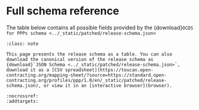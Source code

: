 # Full schema reference

The table below contains all possible fields provided by the {download}`OCDS for PPPs schema <../_static/patched/release-schema.json>`

```{admonition} Browsing the schema
:class: note

This page presents the release schema as a table. You can also download the canonical version of the release schema as {download}`JSON Schema <../_static/patched/release-schema.json>`, download it as a [CSV spreadsheet](https://toucan.open-contracting.org/mapping-sheet/?source=https://standard.open-contracting.org/profiles/ppp/1.0/en/_static/patched/release-schema.json), or view it in an [interactive browser](browser).
```

```{jsonschema} ../_static/patched/release-schema.json
:nocrossref:
:addtargets:
```
